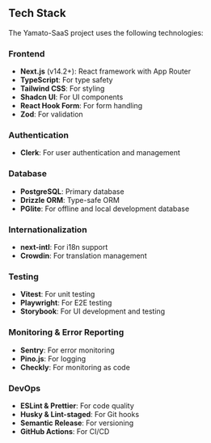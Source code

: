 ## Tech Stack

The Yamato-SaaS project uses the following technologies:

### Frontend
- **Next.js** (v14.2+): React framework with App Router
- **TypeScript**: For type safety
- **Tailwind CSS**: For styling
- **Shadcn UI**: For UI components
- **React Hook Form**: For form handling
- **Zod**: For validation

### Authentication
- **Clerk**: For user authentication and management

### Database
- **PostgreSQL**: Primary database
- **Drizzle ORM**: Type-safe ORM
- **PGlite**: For offline and local development database

### Internationalization
- **next-intl**: For i18n support
- **Crowdin**: For translation management

### Testing
- **Vitest**: For unit testing
- **Playwright**: For E2E testing
- **Storybook**: For UI development and testing

### Monitoring & Error Reporting
- **Sentry**: For error monitoring
- **Pino.js**: For logging
- **Checkly**: For monitoring as code

### DevOps
- **ESLint & Prettier**: For code quality
- **Husky & Lint-staged**: For Git hooks
- **Semantic Release**: For versioning
- **GitHub Actions**: For CI/CD
